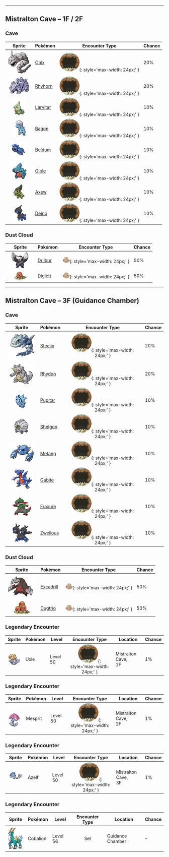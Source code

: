 

---

## Mistralton Cave – 1F / 2F

### Cave

| Sprite | Pokémon | Encounter Type | Chance |
| :---: | --- | :---: | --- |
| ![onix](../assets/sprites/onix/front.gif) | [Onix](../pokemon/onix.md/) | ![Cave](../assets/encounter_types/cave.png){: style='max-width: 24px;' } | 20% |
| ![rhyhorn](../assets/sprites/rhyhorn/front.gif) | [Rhyhorn](../pokemon/rhyhorn.md/) | ![Cave](../assets/encounter_types/cave.png){: style='max-width: 24px;' } | 20% |
| ![larvitar](../assets/sprites/larvitar/front.gif) | [Larvitar](../pokemon/larvitar.md/) | ![Cave](../assets/encounter_types/cave.png){: style='max-width: 24px;' } | 10% |
| ![bagon](../assets/sprites/bagon/front.gif) | [Bagon](../pokemon/bagon.md/) | ![Cave](../assets/encounter_types/cave.png){: style='max-width: 24px;' } | 10% |
| ![beldum](../assets/sprites/beldum/front.gif) | [Beldum](../pokemon/beldum.md/) | ![Cave](../assets/encounter_types/cave.png){: style='max-width: 24px;' } | 10% |
| ![gible](../assets/sprites/gible/front.gif) | [Gible](../pokemon/gible.md/) | ![Cave](../assets/encounter_types/cave.png){: style='max-width: 24px;' } | 10% |
| ![axew](../assets/sprites/axew/front.gif) | [Axew](../pokemon/axew.md/) | ![Cave](../assets/encounter_types/cave.png){: style='max-width: 24px;' } | 10% |
| ![deino](../assets/sprites/deino/front.gif) | [Deino](../pokemon/deino.md/) | ![Cave](../assets/encounter_types/cave.png){: style='max-width: 24px;' } | 10%

### Dust Cloud

| Sprite | Pokémon | Encounter Type | Chance |
| :---: | --- | :---: | --- |
| ![drilbur](../assets/sprites/drilbur/front.gif) | [Drilbur](../pokemon/drilbur.md/) | ![Dust Cloud](../assets/encounter_types/dust_cloud.png){: style='max-width: 24px;' } | 50% |
| ![diglett](../assets/sprites/diglett/front.gif) | [Diglett](../pokemon/diglett.md/) | ![Dust Cloud](../assets/encounter_types/dust_cloud.png){: style='max-width: 24px;' } | 50%

---

## Mistralton Cave – 3F (Guidance Chamber)

### Cave

| Sprite | Pokémon | Encounter Type | Chance |
| :---: | --- | :---: | --- |
| ![steelix](../assets/sprites/steelix/front.gif) | [Steelix](../pokemon/steelix.md/) | ![Cave](../assets/encounter_types/cave.png){: style='max-width: 24px;' } | 20% |
| ![rhydon](../assets/sprites/rhydon/front.gif) | [Rhydon](../pokemon/rhydon.md/) | ![Cave](../assets/encounter_types/cave.png){: style='max-width: 24px;' } | 20% |
| ![pupitar](../assets/sprites/pupitar/front.gif) | [Pupitar](../pokemon/pupitar.md/) | ![Cave](../assets/encounter_types/cave.png){: style='max-width: 24px;' } | 10% |
| ![shelgon](../assets/sprites/shelgon/front.gif) | [Shelgon](../pokemon/shelgon.md/) | ![Cave](../assets/encounter_types/cave.png){: style='max-width: 24px;' } | 10% |
| ![metang](../assets/sprites/metang/front.gif) | [Metang](../pokemon/metang.md/) | ![Cave](../assets/encounter_types/cave.png){: style='max-width: 24px;' } | 10% |
| ![gabite](../assets/sprites/gabite/front.gif) | [Gabite](../pokemon/gabite.md/) | ![Cave](../assets/encounter_types/cave.png){: style='max-width: 24px;' } | 10% |
| ![fraxure](../assets/sprites/fraxure/front.gif) | [Fraxure](../pokemon/fraxure.md/) | ![Cave](../assets/encounter_types/cave.png){: style='max-width: 24px;' } | 10% |
| ![zweilous](../assets/sprites/zweilous/front.gif) | [Zweilous](../pokemon/zweilous.md/) | ![Cave](../assets/encounter_types/cave.png){: style='max-width: 24px;' } | 10%

### Dust Cloud

| Sprite | Pokémon | Encounter Type | Chance |
| :---: | --- | :---: | --- |
| ![excadrill](../assets/sprites/excadrill/front.gif) | [Excadrill](../pokemon/excadrill.md/) | ![Dust Cloud](../assets/encounter_types/dust_cloud.png){: style='max-width: 24px;' } | 50% |
| ![dugtrio](../assets/sprites/dugtrio/front.gif) | [Dugtrio](../pokemon/dugtrio.md/) | ![Dust Cloud](../assets/encounter_types/dust_cloud.png){: style='max-width: 24px;' } | 50% |

### Legendary Encounter

| Sprite | Pokémon | Level | Encounter Type | Location | Chance |
| :---: | --- | --- | :---: | --- | --- |
| ![uxie](../assets/sprites/uxie/front.gif) | Uxie | Level 50 | ![cave](../assets/encounter_types/cave.png){: style='max-width: 24px;' } | Mistralton Cave,<br>1F | 1% |

### Legendary Encounter

| Sprite | Pokémon | Level | Encounter Type | Location | Chance |
| :---: | --- | --- | :---: | --- | --- |
| ![mesprit](../assets/sprites/mesprit/front.gif) | Mesprit | Level 50 | ![cave](../assets/encounter_types/cave.png){: style='max-width: 24px;' } | Mistralton Cave,<br>2F | 1% |

### Legendary Encounter

| Sprite | Pokémon | Level | Encounter Type | Location | Chance |
| :---: | --- | --- | :---: | --- | --- |
| ![azelf](../assets/sprites/azelf/front.gif) | Azelf | Level 50 | ![cave](../assets/encounter_types/cave.png){: style='max-width: 24px;' } | Mistralton Cave,<br>3F | 1% |

### Legendary Encounter

| Sprite | Pokémon | Level | Encounter Type | Location | Chance |
| :---: | --- | --- | :---: | --- | --- |
| ![cobalion](../assets/sprites/cobalion/front.gif) | Cobalion | Level 56 | Set | Guidance Chamber | – |
